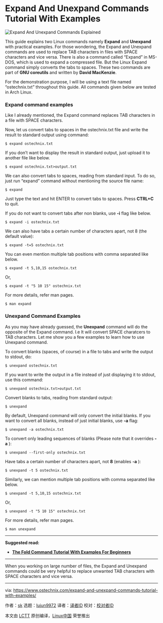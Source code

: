 [#]: collector: (lujun9972)
[#]: translator: ( )
[#]: reviewer: ( )
[#]: publisher: ( )
[#]: url: ( )
[#]: subject: (Expand And Unexpand Commands Tutorial With Examples)
[#]: via: (https://www.ostechnix.com/expand-and-unexpand-commands-tutorial-with-examples/)
[#]: author: (sk https://www.ostechnix.com/author/sk/)

Expand And Unexpand Commands Tutorial With Examples
======

![Expand And Unexpand Commands Explained][1]

This guide explains two Linux commands namely **Expand** and **Unexpand** with practical examples. For those wondering, the Expand and Unexpand commands are used to replace TAB characters in files with SPACE characters and vice versa. There is also a command called “Expand” in MS-DOS, which is used to expand a compressed file. But the Linux Expand command simply converts the tabs to spaces. These two commands are part of **GNU coreutils** and written by **David MacKenzie**.

For the demonstration purpose, I will be using a text file named “ostechnix.txt” throughout this guide. All commands given below are tested in Arch Linux.

### Expand command examples

Like I already mentioned, the Expand command replaces TAB characters in a file with SPACE characters.

Now, let us convert tabs to spaces in the ostechnix.txt file and write the result to standard output using command:

```
$ expand ostechnix.txt
```

If you don’t want to display the result in standard output, just upload it to another file like below.

```
$ expand ostechnix.txt>output.txt
```

We can also convert tabs to spaces, reading from standard input. To do so, just run “expand” command without mentioning the source file name:

```
$ expand
```

Just type the text and hit ENTER to convert tabs to spaces. Press **CTRL+C** to quit.

If you do not want to convert tabs after non blanks, use **-i** flag like below.

```
$ expand -i ostechnix.txt
```

We can also have tabs a certain number of characters apart, not 8 (the default value):

```
$ expand -t=5 ostechnix.txt
```

You can even mention multiple tab positions with comma separated like below.

```
$ expand -t 5,10,15 ostechnix.txt
```

Or,

```
$ expand -t "5 10 15" ostechnix.txt
```

For more details, refer man pages.

```
$ man expand
```

### Unexpand Command Examples

As you may have already guessed, the **Unexpand** command will do the opposite of the Expand command. I.e It will convert SPACE charatcers to TAB characters. Let me show you a few examples to learn how to use Unexpand command.

To convert blanks (spaces, of course) in a file to tabs and write the output to stdout, do:

```
$ unexpand ostechnix.txt
```

If you want to write the output in a file instead of just displaying it to stdout, use this command:

```
$ unexpand ostechnix.txt>output.txt
```

Convert blanks to tabs, reading from standard output:

```
$ unexpand
```

By default, Unexpand command will only convert the initial blanks. If you want to convert all blanks, instead of just initial blanks, use **-a** flag:

```
$ unexpand -a ostechnix.txt
```

To convert only leading sequences of blanks (Please note that it overrides **-a** ):

```
$ unexpand --first-only ostechnix.txt
```

Have tabs a certain number of characters apart, not **8** (enables **-a** ):

```
$ unexpand -t 5 ostechnix.txt
```

Similarly, we can mention multiple tab positions with comma separated like below.

```
$ unexpand -t 5,10,15 ostechnix.txt
```

Or,

```
$ unexpand -t "5 10 15" ostechnix.txt
```

For more details, refer man pages.

```
$ man unexpand
```

* * *

**Suggested read:**

  * [**The Fold Command Tutorial With Examples For Beginners**][2]



* * *

When you working on large number of files, the Expand and Unexpand commands could be very helpful to replace unwanted TAB characters with SPACE characters and vice versa.

--------------------------------------------------------------------------------

via: https://www.ostechnix.com/expand-and-unexpand-commands-tutorial-with-examples/

作者：[sk][a]
选题：[lujun9972][b]
译者：[译者ID](https://github.com/译者ID)
校对：[校对者ID](https://github.com/校对者ID)

本文由 [LCTT](https://github.com/LCTT/TranslateProject) 原创编译，[Linux中国](https://linux.cn/) 荣誉推出

[a]: https://www.ostechnix.com/author/sk/
[b]: https://github.com/lujun9972
[1]: https://www.ostechnix.com/wp-content/uploads/2019/05/Expand-And-Unexpand-Commands-720x340.png
[2]: https://www.ostechnix.com/fold-command-tutorial-examples-beginners/
